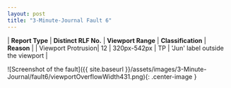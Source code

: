 ```yaml
---
layout: post
title: "3-Minute-Journal Fault 6"
---
```

| **Report Type** | **Distinct RLF No.** | **Viewport Range** | **Classification** | **Reason** |
| Viewport Protrusion| 12 | 320px-542px | TP | 'Jun' label outside the viewport | 

![Screenshot of the fault]({{ site.baseurl }}/assets/images/3-Minute-Journal/fault6/viewportOverflowWidth431.png){: .center-image }